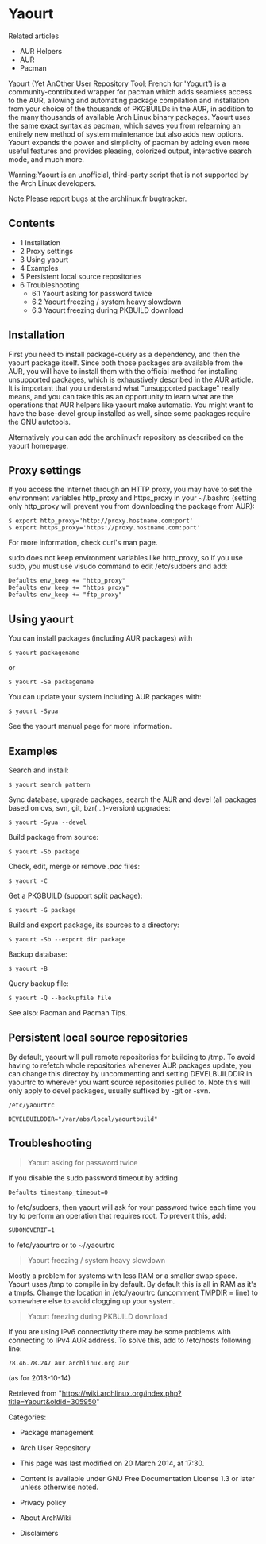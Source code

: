 Yaourt
======

Related articles

-   AUR Helpers
-   AUR
-   Pacman

Yaourt (Yet AnOther User Repository Tool; French for 'Yogurt') is a
community-contributed wrapper for pacman which adds seamless access to
the AUR, allowing and automating package compilation and installation
from your choice of the thousands of PKGBUILDs in the AUR, in addition
to the many thousands of available Arch Linux binary packages. Yaourt
uses the same exact syntax as pacman, which saves you from relearning an
entirely new method of system maintenance but also adds new options.
Yaourt expands the power and simplicity of pacman by adding even more
useful features and provides pleasing, colorized output, interactive
search mode, and much more.

Warning:Yaourt is an unofficial, third-party script that is not
supported by the Arch Linux developers.

Note:Please report bugs at the archlinux.fr bugtracker.

Contents
--------

-   1 Installation
-   2 Proxy settings
-   3 Using yaourt
-   4 Examples
-   5 Persistent local source repositories
-   6 Troubleshooting
    -   6.1 Yaourt asking for password twice
    -   6.2 Yaourt freezing / system heavy slowdown
    -   6.3 Yaourt freezing during PKBUILD download

Installation
------------

First you need to install package-query as a dependency, and then the
yaourt package itself. Since both those packages are available from the
AUR, you will have to install them with the official method for
installing unsupported packages, which is exhaustively described in the
AUR article. It is important that you understand what "unsupported
package" really means, and you can take this as an opportunity to learn
what are the operations that AUR helpers like yaourt make automatic. You
might want to have the base-devel group installed as well, since some
packages require the GNU autotools.

Alternatively you can add the archlinuxfr repository as described on the
yaourt homepage.

Proxy settings
--------------

If you access the Internet through an HTTP proxy, you may have to set
the environment variables http_proxy and https_proxy in your ~/.bashrc
(setting only http_proxy will prevent you from downloading the package
from AUR):

    $ export http_proxy='http://proxy.hostname.com:port'
    $ export https_proxy='https://proxy.hostname.com:port'

For more information, check curl's man page.

sudo does not keep environment variables like http_proxy, so if you use
sudo, you must use visudo command to edit /etc/sudoers and add:

    Defaults env_keep += "http_proxy"
    Defaults env_keep += "https_proxy"
    Defaults env_keep += "ftp_proxy"

Using yaourt
------------

You can install packages (including AUR packages) with

    $ yaourt packagename

or

    $ yaourt -Sa packagename

You can update your system including AUR packages with:

    $ yaourt -Syua

See the yaourt manual page for more information.

Examples
--------

Search and install:

    $ yaourt search pattern

Sync database, upgrade packages, search the AUR and devel (all packages
based on cvs, svn, git, bzr(...)-version) upgrades:

    $ yaourt -Syua --devel 

Build package from source:

    $ yaourt -Sb package

Check, edit, merge or remove *.pac* files:

    $ yaourt -C

Get a PKGBUILD (support split package):

    $ yaourt -G package

Build and export package, its sources to a directory:

    $ yaourt -Sb --export dir package

Backup database:

    $ yaourt -B

Query backup file:

    $ yaourt -Q --backupfile file

See also: Pacman and Pacman Tips.

Persistent local source repositories
------------------------------------

By default, yaourt will pull remote repositories for building to /tmp.
To avoid having to refetch whole repositories whenever AUR packages
update, you can change this directoy by uncommenting and setting
DEVELBUILDDIR in yaourtrc to wherever you want source repositories
pulled to. Note this will only apply to devel packages, usually suffixed
by -git or -svn.

    /etc/yaourtrc

    DEVELBUILDDIR="/var/abs/local/yaourtbuild"

Troubleshooting
---------------

> Yaourt asking for password twice

If you disable the sudo password timeout by adding

    Defaults timestamp_timeout=0

to /etc/sudoers, then yaourt will ask for your password twice each time
you try to perform an operation that requires root. To prevent this,
add:

    SUDONOVERIF=1

to /etc/yaourtrc or to ~/.yaourtrc

> Yaourt freezing / system heavy slowdown

Mostly a problem for systems with less RAM or a smaller swap space.
Yaourt uses /tmp to compile in by default. By default this is all in RAM
as it's a tmpfs. Change the location in /etc/yaourtrc (uncomment
TMPDIR = line) to somewhere else to avoid clogging up your system.

> Yaourt freezing during PKBUILD download

If you are using IPv6 connectivity there may be some problems with
connecting to IPv4 AUR address. To solve this, add to /etc/hosts
following line:

    78.46.78.247 aur.archlinux.org aur

(as for 2013-10-14)

Retrieved from
"https://wiki.archlinux.org/index.php?title=Yaourt&oldid=305950"

Categories:

-   Package management
-   Arch User Repository

-   This page was last modified on 20 March 2014, at 17:30.
-   Content is available under GNU Free Documentation License 1.3 or
    later unless otherwise noted.
-   Privacy policy
-   About ArchWiki
-   Disclaimers
